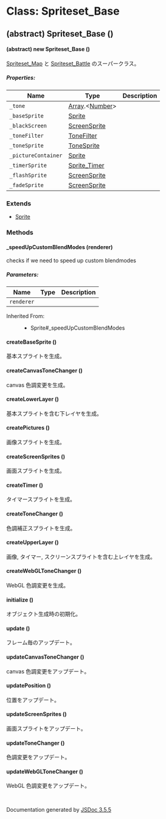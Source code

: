 # Class: Spriteset_Base

## (abstract) Spriteset_Base ()

#### (abstract) new Spriteset_Base ()

[Spriteset_Map](Spriteset_Map.md) と [Spriteset_Battle](Spriteset_Battle.md) のスーパークラス。

##### Properties:

| Name | Type | Description |
| --- | --- | --- |
| `_tone` | [Array](Array.md).<[Number](Number.md)> |  |
| `_baseSprite` | [Sprite](Sprite.md) |  |
| `_blackScreen` | [ScreenSprite](ScreenSprite.md) |  |
| `_toneFilter` | [ToneFilter](ToneFilter.md) |  |
| `_toneSprite` | [ToneSprite](ToneSprite.md) |  |
| `_pictureContainer` | [Sprite](Sprite.md) |  |
| `_timerSprite` | [Sprite_Timer](Sprite_Timer.md) |  |
| `_flashSprite` | [ScreenSprite](ScreenSprite.md) |  |
| `_fadeSprite` | [ScreenSprite](ScreenSprite.md) |  |

<dl>
</dl>

### Extends

* [Sprite](Sprite.md)

### Methods

#### _speedUpCustomBlendModes (renderer)


checks if we need to speed up custom blendmodes

##### Parameters:

| Name | Type | Description |
| --- | --- | --- |
| `renderer` |  |  |

<dl>
                <dt>Inherited From:</dt>
                <dd>
                    <ul>
                        <li>
                            <a>Sprite#_speedUpCustomBlendModes</a>
                        </li>
                    </ul>
                </dd>
            </dl>

#### createBaseSprite ()


 基本スプライトを生成。
<dl>
</dl>

#### createCanvasToneChanger ()


canvas 色調変更を生成。
<dl>
</dl>

#### createLowerLayer ()


 基本スプライトを含む下レイヤを生成。
<dl>
</dl>

#### createPictures ()


 画像スプライトを生成。
<dl>
</dl>

#### createScreenSprites ()


 画面スプライトを生成。
<dl>
</dl>

#### createTimer ()


 タイマースプライトを生成。
<dl>
</dl>

#### createToneChanger ()


 色調補正スプライトを生成。
<dl>
</dl>

#### createUpperLayer ()


 画像, タイマー, スクリーンスプライトを含む上レイヤを生成。
<dl>
</dl>

#### createWebGLToneChanger ()


WebGL 色調変更を生成。
<dl>
</dl>

#### initialize ()


 オブジェクト生成時の初期化。
<dl>
</dl>

#### update ()


 フレーム毎のアップデート。
<dl>
</dl>

#### updateCanvasToneChanger ()


canvas 色調変更をアップデート。
<dl>
</dl>

#### updatePosition ()


 位置をアップデート。
<dl>
</dl>

#### updateScreenSprites ()


 画面スプライトをアップデート。
<dl>
</dl>

#### updateToneChanger ()


 色調変更をアップデート。
<dl>
</dl>

#### updateWebGLToneChanger ()


WebGL 色調変更をアップデート。
<dl>
</dl>


 <br>

  Documentation generated by [JSDoc 3.5.5](https://github.com/jsdoc3/jsdoc)
